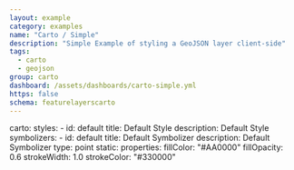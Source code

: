 ```yaml
---
layout: example
category: examples
name: "Carto / Simple"
description: "Simple Example of styling a GeoJSON layer client-side"
tags:
  - carto
  - geojson
group: carto
dashboard: /assets/dashboards/carto-simple.yml
https: false
schema: featurelayerscarto
---
```


carto:
  styles:
    - id: default
      title: Default Style
      description: Default Style
      symbolizers:
        - id: default
          title: Default Symbolizer
          description: Default Symbolizer
          type: point
          static:
            properties:
              fillColor: "#AA0000"
              fillOpacity: 0.6
              strokeWidth: 1.0
              strokeColor: "#330000"
